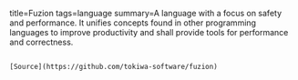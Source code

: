 title=Fuzion
tags=language
summary=A language with a focus on safety and performance. It unifies concepts found in other programming languages to improve productivity and shall provide tools for performance and correctness.
~~~~~~

[Source](https://github.com/tokiwa-software/fuzion)

